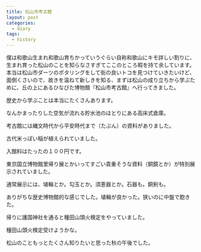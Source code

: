 ```yaml
---
title: 松山市考古館
layout: post
categories:
  - diary
tags:
  - history
---
```


僕は和歌山生まれ和歌山育ちかっていうぐらい自称和歌山にキモ詳しい割りに、生まれ育った松山のことを知らなさすぎてここのところ暇を持て余しています。本当は松山市ダーツのポタリングをして街の良いトコを見つけていきたいけど、面倒くさいので、故きを温ねて新しきを知る、まずは松山の成り立ちから学ぶために、丘の上にあるひなびた博物館『松山市考古館』へ行ってきました。

<amp-img src="/img/uploads/2010/10/matsuyama-archeological-center-1.jpg" alt="温故知新" width="600" height="448" layout="responsive"></amp-img>

歴史から学ぶことは本当にたくさんあります。

なんかまったりした空気が流れる貯水池のほとりにある高床式倉庫。

<amp-img src="/img/uploads/2010/10/matsuyama-archeological-center-2.jpg" alt="高床式倉庫" width="600" height="448" layout="responsive"></amp-img>

考古館には縄文時代から平安時代まで（たぶん）の資料がありました。

<amp-img src="/img/uploads/2010/10/matsuyama-archeological-center-3.jpg" alt="古代米" width="600" height="448" layout="responsive"></amp-img>

古代米っぽい稲が植えられていました。

入館料はたったの１００円です。

<amp-img src="/img/uploads/2010/10/matsuyama-archeological-center-4.jpg" alt="松山市考古館" width="600" height="448" layout="responsive"></amp-img>

東京国立博物館里帰り展とかいってすごい貴重そうな資料（銅鏡とか）が特別展示されていました。

通常展示には、埴輪とか。勾玉とか。須恵器とか。石器も。銅剣も。

ありがちな歴史博物館的な感じでした。埴輪が良かった。狭いのに中盤で飽きた。

帰りに護国神社を通ると種田山頭火検定をやっていました。

種田山頭火検定受けようかな。

松山のこともっとたくさん知りたいと思った秋の午後でした。


 [1]: /img/uploads/2010/10/matsuyama-archeological-center-1.jpg
 [2]: /img/uploads/2010/10/matsuyama-archeological-center-2.jpg
 [3]: /img/uploads/2010/10/matsuyama-archeological-center-3.jpg
 [4]: /img/uploads/2010/10/matsuyama-archeological-center-4.jpg
